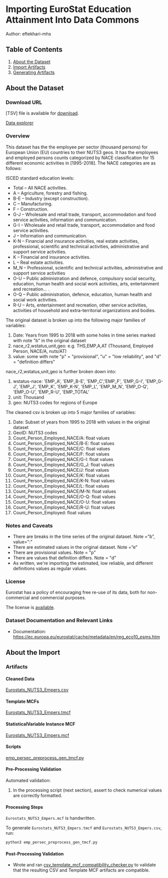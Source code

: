 # Importing EuroStat Education Attainment Into Data Commons
Author: eftekhari-mhs

## Table of Contents

1. [About the Dataset](#about-the-dataset)
1. [Import Artifacts](#import-artifacts)
1. [Generating Artifacts](#generating-artifacts)

## About the Dataset

### Download URL

[TSV] file is available for [download](https://ec.europa.eu/eurostat/estat-navtree-portlet-prod/BulkDownloadListing?file=data/nama_10r_3empers.tsv.gz).

[Data explorer](https://appsso.eurostat.ec.europa.eu/nui/show.do?dataset=nama_10r_3empers&lang=en)

### Overview

This dataset has the the employee per sector (thousand persons) for European Union (EU) countries to their NUTS3 geos. It has the employees and employed persons counts categorized by NACE classification for 15 different economic activities in [1995-2018]. The NACE categories are as follows:

ISCED standard education levels: 

- Total – All NACE activities.
- A – Agriculture, forestry and fishing.
- B-E – Industry (except construction).
- C – Manufacturing.
- F – Construction.
- G-J – Wholesale and retail trade, transport, accommodation and food service activities, information and communication.
- G-I – Wholesale and retail trade, transport, accommodation and food service activities.
- J – Information and communication.
- K-N – Financial and insurance activities, real estate activities, professional, scientific and technical activities, administrative and support service activities.
- K – Financial and insurance activities.
- L – Real estate activities.
- M_N – Professional, scientific and technical activities, administrative and support service activities
- O-U – Public administration and defence, compulsory social security, education, human health and social work activities, arts, entertainment and recreation... .
- O-Q – Public administration, defence, education, human health and social work activities.
- R-U – Arts, entertainment and recreation, other service activities, activities of household and extra-territorial organizations and bodies.


The original dataset is broken up into the following major families of variables:
1. Date: Years from 1995 to 2018 with some holes in time series marked with note "b" in the original dataset
2. nace_r2,wstatus,unit,geo: e.g. THS,EMP,A,AT (Thousand, Employed Person, NACE/A, nuts/AT)
3. value: some with note "p" = "provisional", "u" = "low reliability", and "d" = "definition differs"

nace_r2,wstatus,unit,geo is further broken down into:
1. wstatus-nace: 'EMP_A', 'EMP_B-E', 'EMP_C','EMP_F', 'EMP_G-I', 'EMP_G-J', 'EMP_J', 'EMP_K', 'EMP_K-N', 'EMP_L', 'EMP_M_N', 'EMP_O-Q', 'EMP_O-U', 'EMP_R-U', 'EMP_TOTAL'
2. unit: Thousand
3. geo: NUTS3 codes for regions of Europe

The cleaned csv is broken up into 5 major families of variables:
1. Date: Subset of years from 1995 to 2018 with values in the original dataset
2. GeoID: NUTS3 codes
3. Count_Person_Employed_NACE/A: float values 
4. Count_Person_Employed_NACE/B-E: float values 
5. Count_Person_Employed_NACE/C: float values 
6. Count_Person_Employed_NACE/F: float values 
7. Count_Person_Employed_NACE/G-I: float values 
8. Count_Person_Employed_NACE/G_J: float values 
9. Count_Person_Employed_NACE/J: float values 
10. Count_Person_Employed_NACE/K: float values 
11. Count_Person_Employed_NACE/K-N: float values 
12. Count_Person_Employed_NACE/L: float values 
13. Count_Person_Employed_NACE/M-N: float values 
14. Count_Person_Employed_NACE/O-Q: float values 
15. Count_Person_Employed_NACE/O-U: float values 
16. Count_Person_Employed_NACE/R-U: float values 
17. Count_Person_Employed: float values 


### Notes and Caveats

- There are breaks in the time series of the original dataset. Note =”b”, value=":"
- There are estimated values in the original dataset. Note =”e”
- There are provisional values. Note = "p"
- There are values that definition differs. Note = "d"
- As written, we're importing the estimated, low reliable, and different definitions values as regular values.


### License

Eurostat has a policy of encouraging free re-use of its data, both for non-commercial and commercial purposes. 

The license is [available](https://ec.europa.eu/eurostat/about/policies/copyright).

### Dataset Documentation and Relevant Links 

- Documentation: <https://ec.europa.eu/eurostat/cache/metadata/en/reg_eco10_esms.htm>

## About the Import

### Artifacts

#### Cleaned Data
[Eurostats_NUTS3_Empers.csv](./Eurostats_NUTS3_Empers.csv)

#### Template MCFs
[Eurostats_NUTS3_Empers.tmcf](./Eurostats_NUTS3_Empers.tmcf)

#### StatisticalVariable Instance MCF
[Eurostats_NUTS3_Empers.mcf](./Eurostats_NUTS3_Empers.mcf)

#### Scripts
[emp_persec_preprocess_gen_tmcf.py](./emp_persec_preprocess_gen_tmcf.py)

#### Pre-Processing Validation

Automated validation:
1. In the processing script (next section), assert to check numerical values are correctly formatted.

#### Processing Steps

`Eurostats_NUTS3_Empers.mcf` is handwritten.

To generate `Eurostats_NUTS3_Empers.tmcf` and `Eurostats_NUTS3_Empers.csv`, run:

```bash
python3 emp_persec_preprocess_gen_tmcf.py
```

#### Post-Processing Validation

- Wrote and ran
  [csv_template_mcf_compatibility_checker.py](./csv_template_mcf_compatibility_checker.py)
  to validate that the resulting CSV and Template MCF artifacts are
  compatible.

